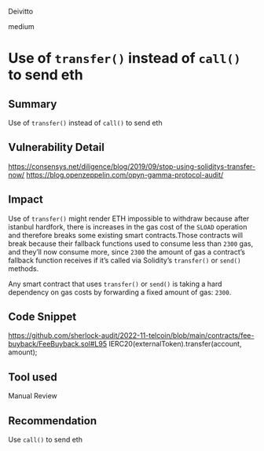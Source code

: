 Deivitto

medium

# Use of `transfer()` instead of `call()` to send eth

## Summary
 Use of `transfer()` instead of `call()` to send eth
## Vulnerability Detail
https://consensys.net/diligence/blog/2019/09/stop-using-soliditys-transfer-now/
https://blog.openzeppelin.com/opyn-gamma-protocol-audit/

## Impact

Use of `transfer()` might render ETH impossible to withdraw because after istanbul hardfork, there is increases in the gas cost of the `SLOAD` operation and therefore breaks some existing smart contracts.Those contracts will break because their fallback functions used to consume less than `2300` gas, and they’ll now consume more, since `2300` the amount of gas a contract’s fallback function receives if it’s called via Solidity’s `transfer()` or `send()` methods.

Any smart contract that uses `transfer()` or `send()` is taking a hard dependency on gas costs by forwarding a fixed amount of gas: `2300`.
## Code Snippet
https://github.com/sherlock-audit/2022-11-telcoin/blob/main/contracts/fee-buyback/FeeBuyback.sol#L95
    IERC20(externalToken).transfer(account, amount);

## Tool used

Manual Review

## Recommendation
Use `call()` to send eth